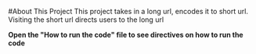 #About This Project
This project takes in a long url, encodes it to short url. Visiting the short url directs users to the long url

**Open the "How to run the code" file to see directives on how to run the code**